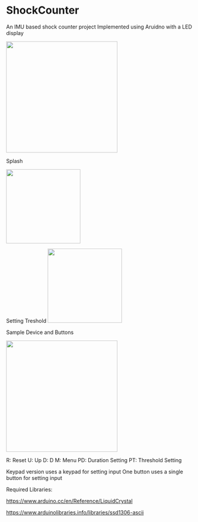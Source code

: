# ShockCounter
An IMU based shock counter project
Implemented using Aruidno with a LED display


<img src="https://user-images.githubusercontent.com/73147643/147190877-06863fa0-e5ff-42fa-83d2-dfe85a46bd76.jpg" height="300" />

Splash

<img src="https://user-images.githubusercontent.com/73147643/147191557-ddce9309-451d-4dc6-8665-65fa096bd1a0.jpg" height="200" />


Setting Treshold
<img src="https://user-images.githubusercontent.com/73147643/147191351-4b932a99-23f3-46d6-9c76-e667953d92cd.jpg" height="200" />


Sample Device and Buttons

<img src="https://user-images.githubusercontent.com/73147643/147191370-c525ebc0-16c0-494e-91bc-bad8de10bdc2.jpg" height="300" />

R: Reset
U: Up 
D: D 
M: Menu
PD: Duration Setting 
PT: Threshold Setting




Keypad version uses a keypad for setting input
One button uses a single button for setting input 

Required Libraries:

https://www.arduino.cc/en/Reference/LiquidCrystal

https://www.arduinolibraries.info/libraries/ssd1306-ascii
